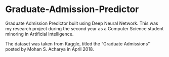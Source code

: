 # Graduate-Admission-Predictor
Graduate Admission Predictor built using Deep Neural Network. This was my research project during the second year as a Computer Science student minoring in Artificial Intelligence.

The dataset was taken from Kaggle, titled the “Graduate Admissions” posted by Mohan S. Acharya in April 2018.
